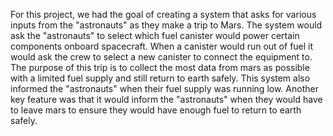 For this project, we had the goal of creating a system that asks for various inputs from the "astronauts" as they make a trip to Mars. The system would ask the "astronauts" to select which fuel canister would power certain components onboard spacecraft. When a canister would run out of fuel it would ask the crew to select a new canister to connect the equipment to. The purpose of this trip is to collect the most data from mars as possible with a limited fuel supply and still return to earth safely. This system also informed the "astronauts" when their fuel supply was running low. Another key feature was that it would inform the "astronauts" when they would have to leave mars to ensure they would have enough fuel to return to earth safely.
